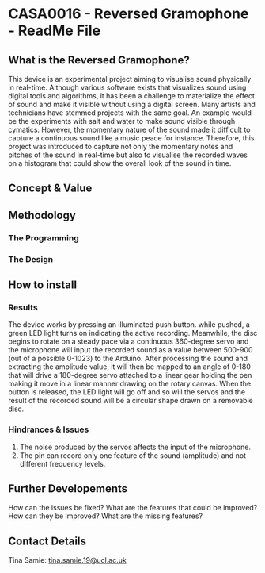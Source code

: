 # CASA0016 - Reversed Gramophone - ReadMe File 

## What is the Reversed Gramophone?

This device is an experimental project aiming to visualise sound physically in real-time. Although various software exists that visualizes sound using digital tools and algorithms, it has been a challenge to materialize the effect of sound and make it visible without using a digital screen. Many artists and technicians have stemmed projects with the same goal. An example would be the experiments with salt and water to make sound visible through cymatics. However, the momentary nature of the sound made it difficult to capture a continuous sound like a music peace for instance. Therefore, this project was introduced to capture not only the momentary notes and pitches of the sound in real-time but also to visualise the recorded waves on a histogram that could show the overall look of the sound in time. 

## Concept & Value



##  Methodology 

### The Programming 
### The Design 

## How to install

### Results

The device works by pressing an illuminated push button. while pushed, a green LED light turns on indicating the active recording. Meanwhile, the disc begins to rotate on a steady pace via a continuous 360-degree servo and the microphone will input the recorded sound as a value between 500-900 (out of a possible 0-1023) to the Arduino. After processing the sound and extracting the amplitude value, it will then be mapped to an angle of 0-180 that will drive a 180-degree servo attached to a linear gear holding the pen making it move in a linear manner drawing on the rotary canvas. When the button is released, the LED light will go off and so will the servos and the result of the recorded sound will be a circular shape drawn on a removable disc. 

### Hindrances & Issues

1. The noise produced by the servos affects the input of the microphone. 
2. The pin can record only one feature of the sound (amplitude) and not different frequency levels. 

## Further Developements
How can the issues be fixed?
What are the features that could be improved? How can they be improved?
What are the missing features?


##  Contact Details

Tina Samie: tina.samie.19@ucl.ac.uk

